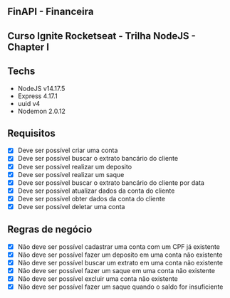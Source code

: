  ## FinAPI - Financeira
 
 ## Curso Ignite Rocketseat - Trilha NodeJS - Chapter I
 
 ## Techs
 - NodeJS v14.17.5
 - Express 4.17.1
 - uuid v4
 - Nodemon 2.0.12

 ## Requisitos
 - [x] Deve ser possível criar uma conta
 - [x] Deve ser possível buscar o extrato bancário do cliente
 - [x] Deve ser possível realizar um deposito
 - [x] Deve ser possível realizar um saque
 - [x] Deve ser possível buscar o extrato bancário do cliente por data
 - [x] Deve ser possível atualizar dados da conta do cliente
 - [x] Deve ser possível obter dados da conta do cliente
 - [x] Deve ser possível deletar uma conta

 ## Regras de negócio
 - [x] Não deve ser possível cadastrar uma conta com um CPF já existente 
 - [x] Não deve ser possível fazer um deposito em uma conta não existente 
 - [x] Não deve ser possível buscar um extrato em uma conta não existente 
 - [x] Não deve ser possível fazer um saque em uma conta não existente    
 - [x] Não deve ser possível excluir uma conta não existente  
 - [x] Não deve ser possível fazer um saque quando o saldo for insuficiente 
